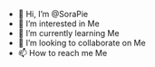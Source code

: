 - 👋 Hi, I’m @SoraPie
- 👀 I’m interested in Me
- 🌱 I’m currently learning Me
- 💞️ I’m looking to collaborate on Me
- 📫 How to reach me Me

<!---
SoraPie/SoraPie is a ✨ special ✨ repository because its `README.md` (this file) appears on your GitHub profile.
You can click the Preview link to take a look at your changes.
--->
